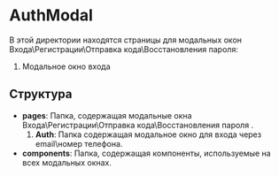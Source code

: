 # AuthModal

В этой директории находятся страницы для модальных окон Входа\Регистрации\Отправка кода\Восстановления пароля:

1. Модальное окно входа

## Структура

- **pages**: Папка, содержащая модальные окна Входа\Регистрации\Отправка кода\Восстановления пароля .
  1. **Auth**: Папка содержащая модальное окно для входа через email\номер телефона.
- **components**: Папка, содержащая компоненты, используемые на всех модальных окнах.
